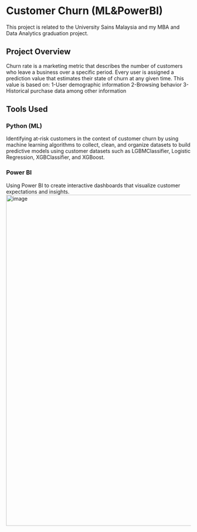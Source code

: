 # Customer Churn (ML&PowerBI)
This project is related to the University Sains Malaysia and my MBA and Data Analytics graduation project.
## Project Overview
Churn rate is a marketing metric that describes the number of customers who leave a business over a specific period. Every user is assigned a prediction value that estimates their state of churn at any given time. This value is based on:
1-User demographic information
2-Browsing behavior
3-Historical purchase data among other information
## Tools Used
### Python (ML)
Identifying at-risk customers in the context of customer churn by using machine learning algorithms to collect, clean, and organize datasets to build predictive models using customer datasets such as LGBMClassifier, Logistic Regression, XGBClassifier, and XGBoost.
### Power BI
Using Power BI to create interactive dashboards that visualize customer expectations and insights.
<img width="903" alt="image" src="https://github.com/user-attachments/assets/520a0f5b-7b83-4fc0-a838-3794d0c5af91">


